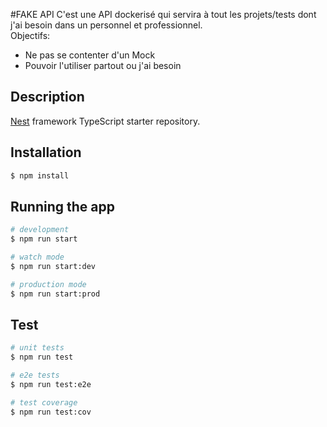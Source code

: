 #FAKE API
C'est une API dockerisé qui servira à tout les projets/tests dont j'ai besoin dans un personnel et professionnel.
<br>
Objectifs: 
- Ne pas se contenter d'un Mock
- Pouvoir l'utiliser partout ou j'ai besoin

## Description

[Nest](https://github.com/nestjs/nest) framework TypeScript starter repository.

## Installation

```bash
$ npm install
```

## Running the app

```bash
# development
$ npm run start

# watch mode
$ npm run start:dev

# production mode
$ npm run start:prod
```

## Test

```bash
# unit tests
$ npm run test

# e2e tests
$ npm run test:e2e

# test coverage
$ npm run test:cov
```
